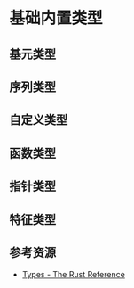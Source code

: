 # 基础内置类型

<!--ts-->


<!-- Created by https://github.com/ekalinin/github-markdown-toc -->
<!-- Added by: runner, at: Fri Jun 17 16:18:14 UTC 2022 -->

<!--te-->

## 基元类型

## 序列类型

## 自定义类型

## 函数类型

## 指针类型

## 特征类型

## 参考资源

- [Types - The Rust Reference](https://doc.rust-lang.org/stable/reference/types.html)